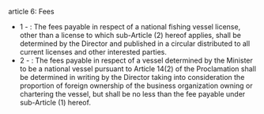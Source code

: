 article 6: Fees

<ul>
			<li>1 - : The fees payable in respect of a national fishing vessel license, other than a license to which sub-Article (2) hereof applies, shall be determined by the Director and published in a circular distributed  to all current licenses and other interested parties.<ul>
			</ul></li>			<li>2 - : The fees payable in respect of a vessel determined by the Minister to be a national vessel pursuant to Article 14(2) of the Proclamation shall be determined in writing by the Director taking into consideration the proportion of foreign ownership of the business organization owning or chartering the vessel, but shall be no less than the fee payable under sub-Article (1) hereof.<ul>
			</ul></li></ul>